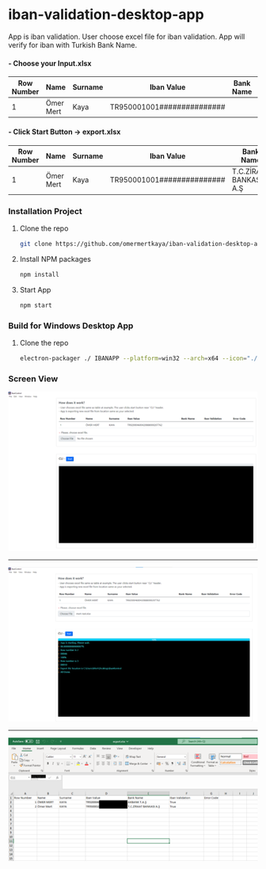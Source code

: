 # iban-validation-desktop-app
App is iban validation. User choose excel file for iban validation. App will verify for iban with Turkish Bank Name.

####  - Choose your Input.xlsx 

| Row Number  | Name  | Surname  | Iban Value  | Bank Name  | Iban Validation  | Error Code  | 
| ------------ | ------------ | ------------ | ------------ | ------------ | ------------ | ------------ |
| 1  | Ömer Mert  | Kaya  | TR950001001###############  |   |   |   |

####  - Click Start Button -> export.xlsx 

| Row Number  | Name  | Surname  | Iban Value  | Bank Name  | Iban Validation  | Error Code  | 
| ------------ | ------------ | ------------ | ------------ | ------------ | ------------ | ------------ |
| 1  | Ömer Mert  | Kaya  | TR950001001###############  | T.C.ZİRAAT BANKASI A.Ş | True  |   |




### Installation Project

1. Clone the repo
   ```sh
   git clone https://github.com/omermertkaya/iban-validation-desktop-app.git
   ```
3. Install NPM packages
   ```sh
   npm install
   ```
4. Start App
   ```sh
   npm start
   ```

### Build for Windows Desktop App

1. Clone the repo
   ```sh
   electron-packager ./ IBANAPP --platform=win32 --arch=x64 --icon="./img/iban-kontrol.ico"
   ```

### Screen View

![screen1](screen/screen1.png)


------------

![screen2](screen/screen2.png)


------------

![screen3](screen/screen3.png)





